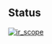 ## Status

[![ir_scope](https://catalog.flipperzero.one/application/ir_scope/widget)](https://catalog.flipperzero.one/application/ir_scope/page)
